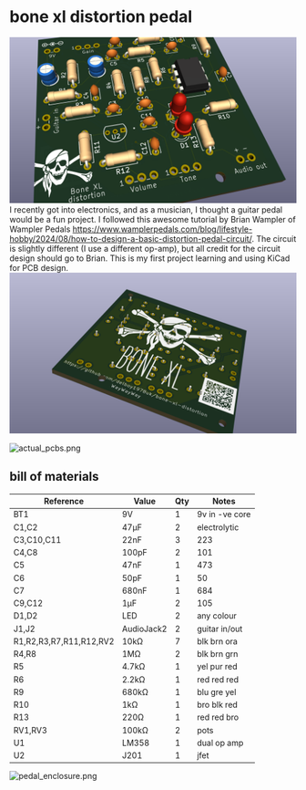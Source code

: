# bone xl distortion pedal
![BoneXL](front.png)
I recently got into electronics, and as a musician, I thought a guitar pedal would be a fun project. I followed this awesome tutorial by Brian Wampler of Wampler 
Pedals https://www.wamplerpedals.com/blog/lifestyle-hobby/2024/08/how-to-design-a-basic-distortion-pedal-circuit/. The circuit is slightly different (I use a 
different op-amp), but all credit for the circuit design should go to Brian. This is my first project learning and using KiCad for PCB design.
![back.png](back.png)

![actual_pcbs.png](actual_pcbs.png)
## bill of materials

| Reference               | Value      | Qty | Notes
|-------------------------|------------|-----|-----
| BT1                     | 9V         | 1   | 9v in -ve core
| C1,C2                   | 47µF       | 2   | electrolytic
| C3,C10,C11              | 22nF       | 3   | 223
| C4,C8                   | 100pF      | 2   | 101
| C5                      | 47nF       | 1   | 473
| C6                      | 50pF       | 1   | 50
| C7                      | 680nF      | 1   | 684
| C9,C12                  | 1µF        | 2   | 105
| D1,D2                   | LED        | 2   | any colour
| J1,J2                   | AudioJack2 | 2   | guitar in/out
| R1,R2,R3,R7,R11,R12,RV2 | 10kΩ       | 7   | blk brn ora
| R4,R8                   | 1MΩ        | 2   | blk brn grn
| R5                      | 4.7kΩ      | 1   | yel pur red
| R6                      | 2.2kΩ      | 1   | red red red
| R9                      | 680kΩ      | 1   | blu gre yel
| R10                     | 1kΩ        | 1   | bro blk red
| R13                     | 220Ω       | 1   | red red bro
| RV1,RV3                 | 100kΩ      | 2   | pots
| U1                      | LM358      | 1   | dual op amp
| U2                      | J201       | 1   | jfet


![pedal_enclosure.png](pedal_enclosure.png)
